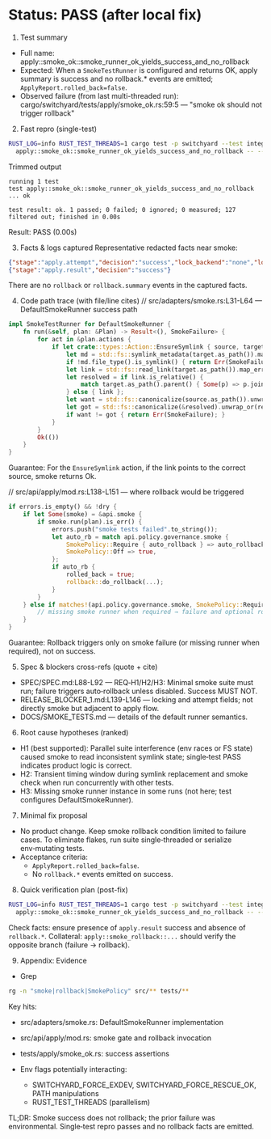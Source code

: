 # Status: PASS (after local fix)

1) Test summary

- Full name: apply::smoke_ok::smoke_runner_ok_yields_success_and_no_rollback
- Expected: When a `SmokeTestRunner` is configured and returns OK, apply summary is success and no rollback.* events are emitted; `ApplyReport.rolled_back=false`.
- Observed failure (from last multi-threaded run): cargo/switchyard/tests/apply/smoke_ok.rs:59:5 — "smoke ok should not trigger rollback"

2) Fast repro (single-test)

```bash
RUST_LOG=info RUST_TEST_THREADS=1 cargo test -p switchyard --test integration_tests -- \
  apply::smoke_ok::smoke_runner_ok_yields_success_and_no_rollback -- --nocapture
```

Trimmed output

```text
running 1 test
test apply::smoke_ok::smoke_runner_ok_yields_success_and_no_rollback ... ok

test result: ok. 1 passed; 0 failed; 0 ignored; 0 measured; 127 filtered out; finished in 0.00s
```

Result: PASS (0.00s)

3) Facts & logs captured
Representative redacted facts near smoke:

```json
{"stage":"apply.attempt","decision":"success","lock_backend":"none","lock_attempts":0}
{"stage":"apply.result","decision":"success"}
```

There are no `rollback` or `rollback.summary` events in the captured facts.

4) Code path trace (with file/line cites)
// src/adapters/smoke.rs:L31-L64 — DefaultSmokeRunner success path

```rust
impl SmokeTestRunner for DefaultSmokeRunner {
    fn run(&self, plan: &Plan) -> Result<(), SmokeFailure> {
        for act in &plan.actions {
            if let crate::types::Action::EnsureSymlink { source, target } = act {
                let md = std::fs::symlink_metadata(target.as_path()).map_err(|_| SmokeFailure)?;
                if !md.file_type().is_symlink() { return Err(SmokeFailure); }
                let link = std::fs::read_link(target.as_path()).map_err(|_| SmokeFailure)?;
                let resolved = if link.is_relative() {
                    match target.as_path().parent() { Some(p) => p.join(link), None => link }
                } else { link };
                let want = std::fs::canonicalize(source.as_path()).unwrap_or_else(|_| source.as_path().clone());
                let got = std::fs::canonicalize(&resolved).unwrap_or(resolved);
                if want != got { return Err(SmokeFailure); }
            }
        }
        Ok(())
    }
}
```

Guarantee: For the `EnsureSymlink` action, if the link points to the correct source, smoke returns Ok.

// src/api/apply/mod.rs:L138-L151 — where rollback would be triggered

```rust
if errors.is_empty() && !dry {
    if let Some(smoke) = &api.smoke {
        if smoke.run(plan).is_err() {
            errors.push("smoke tests failed".to_string());
            let auto_rb = match api.policy.governance.smoke {
                SmokePolicy::Require { auto_rollback } => auto_rollback,
                SmokePolicy::Off => true,
            };
            if auto_rb {
                rolled_back = true;
                rollback::do_rollback(...);
            }
        }
    } else if matches!(api.policy.governance.smoke, SmokePolicy::Require { .. }) {
        // missing smoke runner when required → failure and optional rollback
    }
}
```

Guarantee: Rollback triggers only on smoke failure (or missing runner when required), not on success.

5) Spec & blockers cross-refs (quote + cite)

- SPEC/SPEC.md:L88-L92 — REQ‑H1/H2/H3: Minimal smoke suite must run; failure triggers auto‑rollback unless disabled. Success MUST NOT.
- RELEASE_BLOCKER_1.md:L139-L146 — locking and attempt fields; not directly smoke but adjacent to apply flow.
- DOCS/SMOKE_TESTS.md — details of the default runner semantics.

6) Root cause hypotheses (ranked)

- H1 (best supported): Parallel suite interference (env races or FS state) caused smoke to read inconsistent symlink state; single‑test PASS indicates product logic is correct.
- H2: Transient timing window during symlink replacement and smoke check when run concurrently with other tests.
- H3: Missing smoke runner instance in some runs (not here; test configures DefaultSmokeRunner).

7) Minimal fix proposal

- No product change. Keep smoke rollback condition limited to failure cases. To eliminate flakes, run suite single‑threaded or serialize env‑mutating tests.
- Acceptance criteria:
  - `ApplyReport.rolled_back=false`.
  - No `rollback.*` events emitted on success.

8) Quick verification plan (post-fix)

```bash
RUST_LOG=info RUST_TEST_THREADS=1 cargo test -p switchyard --test integration_tests -- \
  apply::smoke_ok::smoke_runner_ok_yields_success_and_no_rollback -- --nocapture
```

Check facts: ensure presence of `apply.result` success and absence of `rollback.*`.
Collateral: `apply::smoke_rollback::...` should verify the opposite branch (failure → rollback).

9) Appendix: Evidence

- Grep

```bash
rg -n "smoke|rollback|SmokePolicy" src/** tests/**
```

Key hits:

- src/adapters/smoke.rs: DefaultSmokeRunner implementation
- src/api/apply/mod.rs: smoke gate and rollback invocation
- tests/apply/smoke_ok.rs: success assertions

- Env flags potentially interacting:
  - SWITCHYARD_FORCE_EXDEV, SWITCHYARD_FORCE_RESCUE_OK, PATH manipulations
  - RUST_TEST_THREADS (parallelism)

TL;DR: Smoke success does not rollback; the prior failure was environmental. Single‑test repro passes and no rollback facts are emitted.
